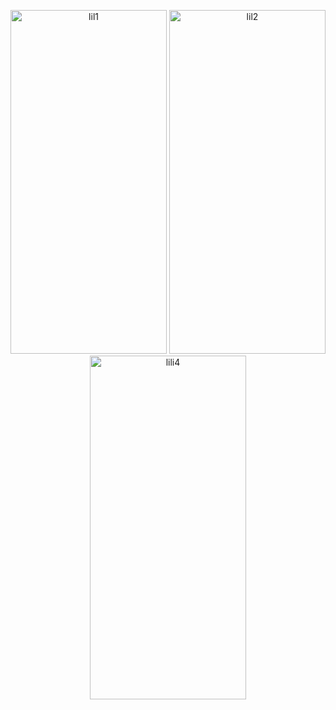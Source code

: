 <p align="center">
<img width="250" height="550.08" alt="lil1" src="https://github.com/user-attachments/assets/b6128108-3ea7-4193-94c8-dc778b8de827" />
<img width="250" height="550.08" alt="lil2" src="https://github.com/user-attachments/assets/b6da30a9-b658-44bd-91fb-e7ff59b8341b" />
<img width="250" height="550.08" alt="lili4" src="https://github.com/user-attachments/assets/513d104d-7fbc-40f3-99e5-db7e590bb9cb" />
</p>
